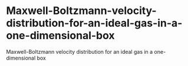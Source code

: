 # Maxwell-Boltzmann-velocity-distribution-for-an-ideal-gas-in-a-one-dimensional-box
Maxwell-Boltzmann velocity distribution for an ideal gas in a one-dimensional box
